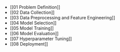 - [[01 Problem Definition]]
- [[02 Data Collection]]
- [[03 Data Preprocessing and Feature Engineering]]
- [[04 Model Selection]]
- [[05 Model Training]]
- [[06 Model Evaluation]]
- [[07 Hyperparameter Tuning]]
- [[08 Deployment]]
